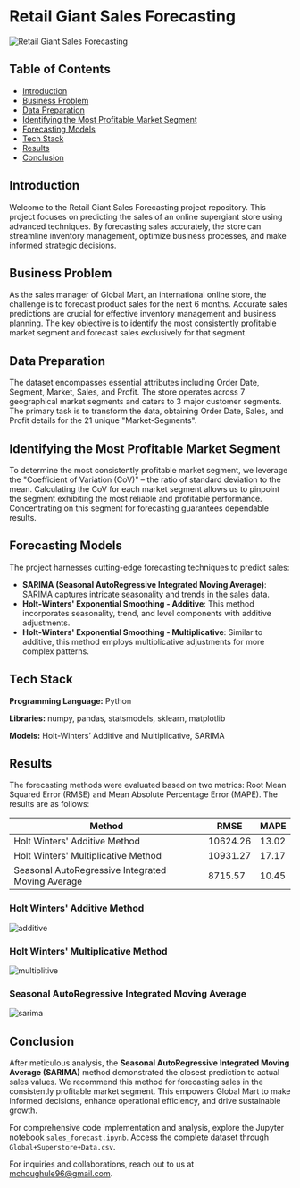 # Retail Giant Sales Forecasting

![Retail Giant Sales Forecasting](https://www.crmsoftwareblog.com/wp-content/webp-express/webp-images/doc-root/wp-content/uploads/sales-forecast-webinar-image-1-625x417.jpeg.webp)

## Table of Contents

- [Introduction](#introduction)
- [Business Problem](#business-problem)
- [Data Preparation](#data-preparation)
- [Identifying the Most Profitable Market Segment](#identifying-the-most-profitable-market-segment)
- [Forecasting Models](#forecasting-models)
- [Tech Stack](#tech-stack)
- [Results](#results)
- [Conclusion](#conclusion)

## Introduction

Welcome to the Retail Giant Sales Forecasting project repository. This project focuses on predicting the sales of an online supergiant store using advanced techniques. By forecasting sales accurately, the store can streamline inventory management, optimize business processes, and make informed strategic decisions.

## Business Problem

As the sales manager of Global Mart, an international online store, the challenge is to forecast product sales for the next 6 months. Accurate sales predictions are crucial for effective inventory management and business planning. The key objective is to identify the most consistently profitable market segment and forecast sales exclusively for that segment.

## Data Preparation

The dataset encompasses essential attributes including Order Date, Segment, Market, Sales, and Profit. The store operates across 7 geographical market segments and caters to 3 major customer segments. The primary task is to transform the data, obtaining Order Date, Sales, and Profit details for the 21 unique "Market-Segments".

## Identifying the Most Profitable Market Segment

To determine the most consistently profitable market segment, we leverage the "Coefficient of Variation (CoV)" – the ratio of standard deviation to the mean. Calculating the CoV for each market segment allows us to pinpoint the segment exhibiting the most reliable and profitable performance. Concentrating on this segment for forecasting guarantees dependable results.

## Forecasting Models

The project harnesses cutting-edge forecasting techniques to predict sales:

- **SARIMA (Seasonal AutoRegressive Integrated Moving Average)**: SARIMA captures intricate seasonality and trends in the sales data.
- **Holt-Winters' Exponential Smoothing - Additive**: This method incorporates seasonality, trend, and level components with additive adjustments.
- **Holt-Winters' Exponential Smoothing - Multiplicative**: Similar to additive, this method employs multiplicative adjustments for more complex patterns.

## Tech Stack

**Programming Language:** Python

**Libraries:** numpy, pandas, statsmodels, sklearn, matplotlib

**Models:** Holt-Winters’ Additive and Multiplicative, SARIMA

## Results

The forecasting methods were evaluated based on two metrics: Root Mean Squared Error (RMSE) and Mean Absolute Percentage Error (MAPE). The results are as follows:

| Method                                            | RMSE     | MAPE  |
|---------------------------------------------------|----------|-------|
| Holt Winters' Additive Method                     | 10624.26 | 13.02 |
| Holt Winters' Multiplicative Method               | 10931.27 | 17.17 |
| Seasonal AutoRegressive Integrated Moving Average | 8715.57  | 10.45 |

### Holt Winters' Additive Method
![additive](https://github.com/manasiChoughule/Time-Series-Sales-Forecast/assets/25337745/7cf78a14-4a5a-4953-b7bf-c807c61d0d05)

### Holt Winters' Multiplicative Method
![multiplitive](https://github.com/manasiChoughule/Time-Series-Sales-Forecast/assets/25337745/24ec8516-b37b-4e97-8fc4-d69d4f574c68)

### Seasonal AutoRegressive Integrated Moving Average
![sarima](https://github.com/manasiChoughule/Time-Series-Sales-Forecast/assets/25337745/62b3233f-bc1f-42a2-acb2-af5380e5d915)


## Conclusion

After meticulous analysis, the **Seasonal AutoRegressive Integrated Moving Average (SARIMA)** method demonstrated the closest prediction to actual sales values. We recommend this method for forecasting sales in the consistently profitable market segment. This empowers Global Mart to make informed decisions, enhance operational efficiency, and drive sustainable growth.

For comprehensive code implementation and analysis, explore the Jupyter notebook `sales_forecast.ipynb`. Access the complete dataset through `Global+Superstore+Data.csv`.

For inquiries and collaborations, reach out to us at [mchoughule96@gmail.com](mailto:mchoughule96@gmail.com).
